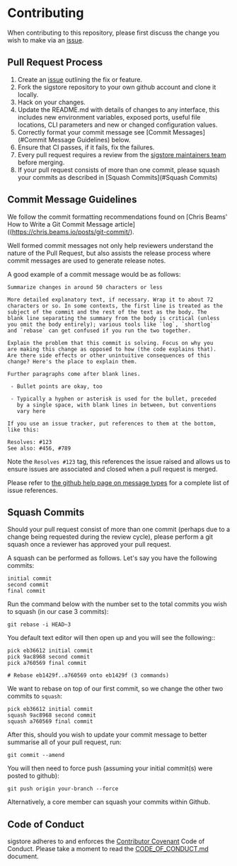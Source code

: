 # Contributing

When contributing to this repository, please first discuss the change you wish
to make via an [issue](https://github.com/sigstore/sigstore/issues).

## Pull Request Process

1. Create an [issue](https://github.com/sigstore/sigstore/issues)
   outlining the fix or feature.
2. Fork the sigstore repository to your own github account and clone it locally.
3. Hack on your changes.
4. Update the README.md with details of changes to any interface, this includes new environment
   variables, exposed ports, useful file locations, CLI parameters and
   new or changed configuration values.
5. Correctly format your commit message see [Commit Messages](#Commit Message Guidelines)
   below.
6. Ensure that CI passes, if it fails, fix the failures.
7. Every pull request requires a review from the [sigstore maintainers team](https://github.com/orgs/github.com/sigstore/teams/sigstore-codeowners)
   before merging.
8. If your pull request consists of more than one commit, please squash your
   commits as described in [Squash Commits](#Squash Commits)

## Commit Message Guidelines

We follow the commit formatting recommendations found on [Chris Beams' How to Write a Git Commit Message article]((https://chris.beams.io/posts/git-commit/).

Well formed commit messages not only help reviewers understand the nature of
the Pull Request, but also assists the release process where commit messages
are used to generate release notes.

A good example of a commit message would be as follows:

```
Summarize changes in around 50 characters or less

More detailed explanatory text, if necessary. Wrap it to about 72
characters or so. In some contexts, the first line is treated as the
subject of the commit and the rest of the text as the body. The
blank line separating the summary from the body is critical (unless
you omit the body entirely); various tools like `log`, `shortlog`
and `rebase` can get confused if you run the two together.

Explain the problem that this commit is solving. Focus on why you
are making this change as opposed to how (the code explains that).
Are there side effects or other unintuitive consequences of this
change? Here's the place to explain them.

Further paragraphs come after blank lines.

 - Bullet points are okay, too

 - Typically a hyphen or asterisk is used for the bullet, preceded
   by a single space, with blank lines in between, but conventions
   vary here

If you use an issue tracker, put references to them at the bottom,
like this:

Resolves: #123
See also: #456, #789
```

Note the `Resolves #123` tag, this references the issue raised and allows us to
ensure issues are associated and closed when a pull request is merged.

Please refer to [the github help page on message types](https://help.github.com/articles/closing-issues-using-keywords/)
for a complete list of issue references.

## Squash Commits

Should your pull request consist of more than one commit (perhaps due to
a change being requested during the review cycle), please perform a git squash
once a reviewer has approved your pull request.

A squash can be performed as follows. Let's say you have the following commits:

    initial commit
    second commit
    final commit

Run the command below with the number set to the total commits you wish to
squash (in our case 3 commits):

    git rebase -i HEAD~3

You default text editor will then open up and you will see the following::

    pick eb36612 initial commit
    pick 9ac8968 second commit
    pick a760569 final commit

    # Rebase eb1429f..a760569 onto eb1429f (3 commands)

We want to rebase on top of our first commit, so we change the other two commits
to `squash`:

    pick eb36612 initial commit
    squash 9ac8968 second commit
    squash a760569 final commit

After this, should you wish to update your commit message to better summarise
all of your pull request, run:

    git commit --amend

You will then need to force push (assuming your initial commit(s) were posted
to github):

    git push origin your-branch --force

Alternatively, a core member can squash your commits within Github.
## Code of Conduct

sigstore adheres to and enforces the [Contributor Covenant](http://contributor-covenant.org/version/1/4/) Code of Conduct.
Please take a moment to read the [CODE_OF_CONDUCT.md](https://github.com/sigstore/sigstore/blob/master/CODE_OF_CONDUCT.md) document.

